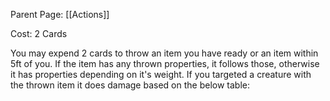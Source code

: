 Parent Page: [[Actions]]

Cost: 2 Cards

You may expend 2 cards to throw an item you have ready or an item within 5ft of you. If the item has any thrown properties, it follows those, otherwise it has properties depending on it's weight. If you targeted a creature with the thrown item it does damage based on the below table:
